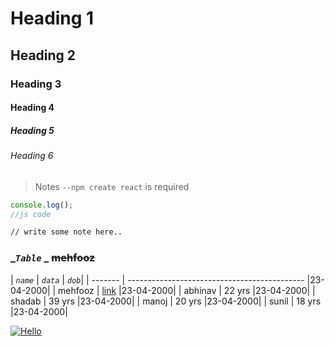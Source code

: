 # Heading 1

## Heading 2

### Heading 3

#### Heading 4

##### Heading 5

###### Heading 6

> Notes `--npm create react` is required

```js
console.log();
//js code
```

```sh
// write some note here..
```

### _*`Table`* _ ~~mehfooz~~

| _`name`_ | _`data`_ | _`dob`_|
| ------- | -------------------------------------------- |23-04-2000|
| mehfooz | [link](https://course.masaischool.com/login) |23-04-2000|
| abhinav | 22 yrs |23-04-2000|
| shadab | 39 yrs |23-04-2000|
| manoj | 20 yrs |23-04-2000|
| sunil | 18 yrs |23-04-2000|

[![Hello](https://travis-ci.org/jomccann/dillinger.svg)](https://course.masaischool.com/login)
